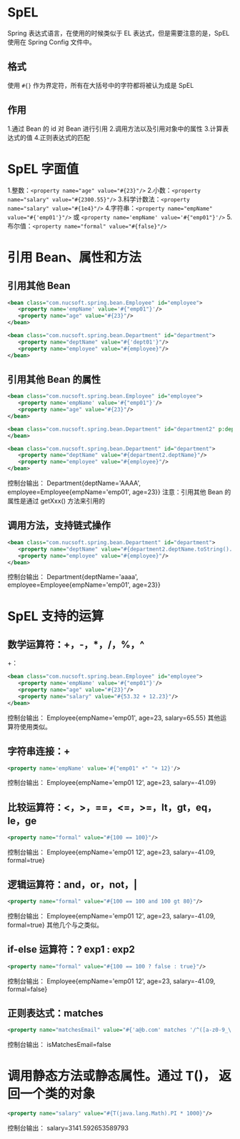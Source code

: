 # SpEL
Spring 表达式语言，在使用的时候类似于 EL 表达式，但是需要注意的是，SpEL 使用在 Spring Config 文件中。

## 格式
使用 `#{}` 作为界定符，所有在大括号中的字符都将被认为成是 SpEL

## 作用
1.通过 Bean 的 id 对 Bean 进行引用
2.调用方法以及引用对象中的属性
3.计算表达式的值
4.正则表达式的匹配

# SpEL 字面值
1.整数：`<property name="age" value="#{23}"/>`
2.小数：`<property name="salary" value="#{2300.55}"/>`
3.科学计数法：`<property name="salary" value="#{1e4}"/>`
4.字符串：`<property name="empName" value="#{'emp01'}"/>` 或 `<property name='empName' value='#{"emp01"}'/>`
5.布尔值：`<property name="formal" value="#{false}"/>`

# 引用 Bean、属性和方法
## 引用其他 Bean
```xml
<bean class="com.nucsoft.spring.bean.Employee" id="employee">
　　<property name='empName' value='#{"emp01"}'/>
　　<property name="age" value="#{23}"/>
</bean>

<bean class="com.nucsoft.spring.bean.Department" id="department">
　　<property name="deptName" value="#{'dept01'}"/>
　　<property name="employee" value="#{employee}"/>
</bean>
```
## 引用其他 Bean 的属性
```xml
<bean class="com.nucsoft.spring.bean.Employee" id="employee">
　　<property name='empName' value='#{"emp01"}'/>
　　<property name="age" value="#{23}"/>
</bean>

<bean class="com.nucsoft.spring.bean.Department" id="department2" p:deptName="AAAA" p:employee-ref="employee">
</bean>

<bean class="com.nucsoft.spring.bean.Department" id="department">
　　<property name="deptName" value="#{department2.deptName}"/>
　　<property name="employee" value="#{employee}"/>
</bean>
```
控制台输出：
Department{deptName='AAAA', employee=Employee{empName='emp01', age=23}}
注意：引用其他 Bean 的属性是通过 getXxx() 方法来引用的

## 调用方法，支持链式操作
```xml
<bean class="com.nucsoft.spring.bean.Department" id="department">
　　<property name="deptName" value="#{department2.deptName.toString().toLowerCase()}"/>
　　<property name="employee" value="#{employee}"/>
</bean>
```
控制台输出：
Department{deptName='aaaa', employee=Employee{empName='emp01', age=23}}

# SpEL 支持的运算

## 数学运算符：+，-，*，/，%，^
+：
```xml
<bean class="com.nucsoft.spring.bean.Employee" id="employee">
　　<property name='empName' value='#{"emp01"}'/>
　　<property name="age" value="#{23}"/>
　　<property name="salary" value="#{53.32 + 12.23}"/>
</bean>
```
控制台输出：
Employee{empName='emp01', age=23, salary=65.55}
其他运算符使用类似。

## 字符串连接：+
```xml
<property name='empName' value='#{"emp01" +" "+ 12}'/>
```
控制台输出：
Employee{empName='emp01 12', age=23, salary=-41.09}

## 比较运算符：<，>，==，<=，>=，lt，gt，eq，le，ge
```xml
<property name="formal" value="#{100 == 100}"/>
```
控制台输出：
Employee{empName='emp01 12', age=23, salary=-41.09, formal=true}

## 逻辑运算符：and，or，not，|
```xml
<property name="formal" value="#{100 == 100 and 100 gt 80}"/>
```
控制台输出：
Employee{empName='emp01 12', age=23, salary=-41.09, formal=true}
其他几个与之类似。

## if-else 运算符：? exp1 : exp2
```xml
<property name="formal" value="#{100 == 100 ? false : true}"/>
```
控制台输出：
Employee{empName='emp01 12', age=23, salary=-41.09, formal=false}

## 正则表达式：matches
```xml
<property name="matchesEmail" value="#{'a@b.com' matches '/^([a-z0-9_\.-]+)@([\da-z\.-]+)\.([a-z\.]{2,6})'}"/>
```
控制台输出：
isMatchesEmail=false

# 调用静态方法或静态属性。通过 T()， 返回一个类的对象
```xml
<property name="salary" value="#{T(java.lang.Math).PI * 1000}"/>
```
控制台输出：
salary=3141.592653589793